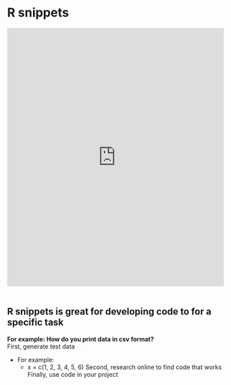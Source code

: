 # R snippets

<iframe width='100%' height='600' src='https://rdrr.io/snippets/embed/' frameborder='0'></iframe>
<br><br>

## R snippets is great for developing code to for a specific task
**For example: How do you print data in csv format?**<br>
First, generate test data
  - For example:
    - x = c(1, 2, 3, 4, 5, 6) 
Second, research online to find code that works
Finally, use code in your project
  <br><br>
